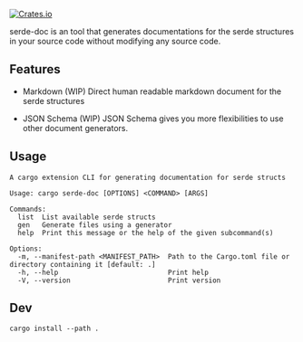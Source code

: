 
[![Crates.io](https://img.shields.io/crates/v/serde-doc)](https://crates.io/crates/serde-doc)

serde-doc is an tool that generates documentations for the serde structures in your source code  without modifying any source code.

## Features
- Markdown (WIP)
Direct human readable markdown document for the serde structures

- JSON Schema (WIP)
JSON Schema gives you more flexibilities to use other document generators.


## Usage
```
A cargo extension CLI for generating documentation for serde structs

Usage: cargo serde-doc [OPTIONS] <COMMAND> [ARGS]

Commands:
  list  List available serde structs
  gen   Generate files using a generator
  help  Print this message or the help of the given subcommand(s)

Options:
  -m, --manifest-path <MANIFEST_PATH>  Path to the Cargo.toml file or directory containing it [default: .]
  -h, --help                           Print help
  -V, --version                        Print version
```

## Dev
```
cargo install --path .
```